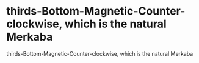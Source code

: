 # thirds-Bottom-Magnetic-Counter-clockwise, which is the natural Merkaba

thirds-Bottom-Magnetic-Counter-clockwise, which is the natural Merkaba
